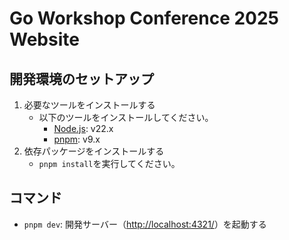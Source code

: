 # Go Workshop Conference 2025 Website

## 開発環境のセットアップ

1. 必要なツールをインストールする
    - 以下のツールをインストールしてください。
      - [Node.js](https://nodejs.org/en/download/package-manager): v22.x
      - [pnpm](https://pnpm.io/installation): v9.x
2. 依存パッケージをインストールする
    - `pnpm install`を実行してください。

## コマンド

- `pnpm dev`: 開発サーバー（<http://localhost:4321/>）を起動する
